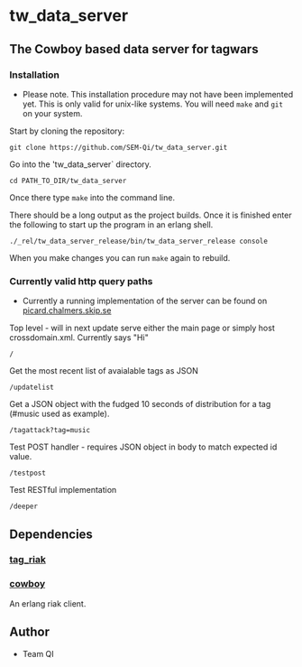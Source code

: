 tw_data_server
==============

## The Cowboy based data server for tagwars

### Installation

* Please note. This installation procedure may not have been implemented yet. This is only valid for unix-like systems. You will need `make` and `git` on your system.

Start by cloning the repository:

	git clone https://github.com/SEM-Qi/tw_data_server.git

Go into the 'tw_data_server` directory.

	cd PATH_TO_DIR/tw_data_server

Once there type `make` into the command line.

There should be a long output as the project builds. Once it is finished enter the following to start up the program in an erlang shell.

	./_rel/tw_data_server_release/bin/tw_data_server_release console

When you make changes you can run `make` again to rebuild.

### Currently valid http query paths

* Currently a running implementation of the server can be found on [picard.chalmers.skip.se](picard.chalmers.skip.se)

Top level - will in next update serve either the main page or simply host crossdomain.xml. Currently says "Hi"

	/

Get the most recent list of avaialable tags as JSON

	/updatelist

Get a JSON object with the fudged 10 seconds of distribution for a tag (#music used as example).

	/tagattack?tag=music

Test POST handler - requires JSON object in body to match expected id value.

	/testpost

Test RESTful implementation

	/deeper


## Dependencies

### [tag_riak](https://github.com/SEM-Qi/tag_riak)
### [cowboy](https://github.com/ninenines/cowboy)

An erlang riak client.

## Author

* Team QI